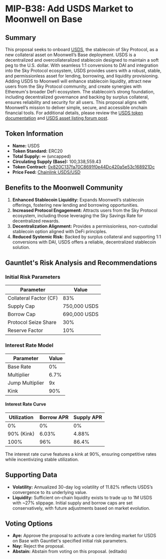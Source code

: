 # MIP-B38: Add USDS Market to Moonwell on Base

## Summary

This proposal seeks to onboard [USDS](https://sky.money/), the stablecoin of Sky
Protocol, as a new collateral asset on Moonwell’s Base deployment. USDS is a
decentralized and overcollateralized stablecoin designed to maintain a soft peg
to the U.S. dollar. With seamless 1:1 conversions to DAI and integration into
the Sky Protocol ecosystem, USDS provides users with a robust, stable, and
permissionless asset for lending, borrowing, and liquidity provisioning. Adding
USDS to Moonwell will enhance stablecoin liquidity, attract new users from the
Sky Protocol community, and create synergies with Ethereum's broader DeFi
ecosystem. The stablecoin’s strong foundation, including decentralized
governance and backing by surplus collateral, ensures reliability and security
for all users. This proposal aligns with Moonwell’s mission to deliver simple,
secure, and accessible onchain financial tools. For additional details, please
review the [USDS token documentation](https://sky-protocol.org/docs) and
[USDS asset listing forum post](https://forum.moonwell.fi/t/usds-asset-listing/1485/).

## Token Information

- **Name:** USDS
- **Token Standard:** ERC20
- **Total Supply:** ∞ (uncapped)
- **Circulating Supply (Base):** 100,338,559.43
- **Token Contract:**
  [0x820C137fa70C8691f0e44Dc420a5e53c168921Dc](https://basescan.io/address/0x820C137fa70C8691f0e44Dc420a5e53c168921Dc)
- **Price Feed:**
  [Chainlink USDS/USD](https://basescan.org/address/0x2330aaE3bca5F05169d5f4597964D44522F62930)

## Benefits to the Moonwell Community

1. **Enhanced Stablecoin Liquidity:** Expands Moonwell’s stablecoin offerings,
   fostering new lending and borrowing opportunities.
2. **Increased Protocol Engagement:** Attracts users from the Sky Protocol
   ecosystem, including those leveraging the Sky Savings Rate for decentralized
   rewards.
3. **Decentralization Alignment:** Provides a permissionless, non-custodial
   stablecoin option aligned with DeFi principles.
4. **Reduced Systemic Risk:** Backed by surplus collateral and supporting 1:1
   conversions with DAI, USDS offers a reliable, decentralized stablecoin
   solution.

## Gauntlet's Risk Analysis and Recommendations

### Initial Risk Parameters

| **Parameter**          | **Value**    |
| ---------------------- | ------------ |
| Collateral Factor (CF) | 83%          |
| Supply Cap             | 750,000 USDS |
| Borrow Cap             | 690,000 USDS |
| Protocol Seize Share   | 30%          |
| Reserve Factor         | 10%          |

### Interest Rate Model

| **Parameter**   | **Value** |
| --------------- | --------- |
| Base Rate       | 0%        |
| Multiplier      | 6.7%      |
| Jump Multiplier | 9x        |
| Kink            | 90%       |

#### Interest Rate Curve

| **Utilization** | **Borrow APR** | **Supply APR** |
| --------------- | -------------- | -------------- |
| 0%              | 0%             | 0%             |
| 90% (Kink)      | 6.03%          | 4.88%          |
| 100%            | 96%            | 86.4%          |

The interest rate curve features a kink at 90%, ensuring competitive rates while
incentivizing stable utilization.

## Supporting Data

- **Volatility:** Annualized 30-day log volatility of 11.82% reflects USDS’s
  convergence to its underlying value.
- **Liquidity:** Sufficient on-chain liquidity exists to trade up to 1M USDS
  with ~27% slippage. Initial supply and borrow caps are set conservatively,
  with future adjustments based on market evolution.

## Voting Options

- **Aye:** Approve the proposal to activate a core lending market for USDS on
  Base with Gauntlet's specified initial risk parameters.
- **Nay:** Reject the proposal.
- **Abstain:** Abstain from voting on this proposal. (editado)
